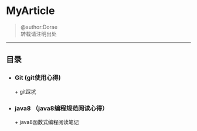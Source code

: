# MyArticle
> @author:Dorae  
> 转载请注明出处

----

## 目录

+ <h3>Git (git使用心得)</h3>
	+ git踩坑 
+ <h3>java8 （java8编程规范阅读心得）</h3>
	+ java8函数式编程阅读笔记
